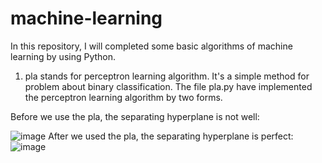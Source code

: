 # machine-learning
In this repository, I will completed some basic algorithms of machine learning by using Python.

1. pla stands for perceptron learning algorithm. It's a simple method for problem about binary classification. The file pla.py have implemented the perceptron learning algorithm by two forms.

Before we use the pla, the separating hyperplane is not well:

![image](https://github.com/mangoroom/machine-learning/blob/master/figures/before_pla.png)
After we used the pla, the separating hyperplane is perfect:
![image](https://github.com/mangoroom/machine-learning/blob/master/figures/after_pla.png)


